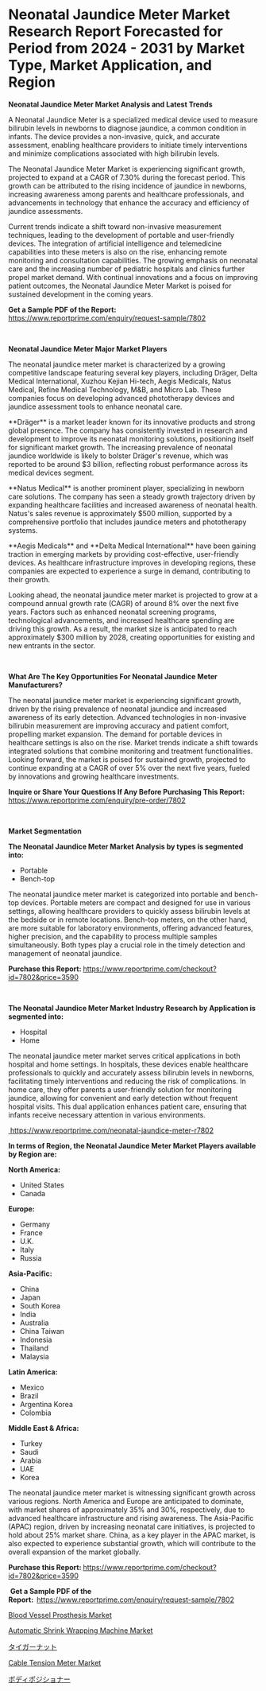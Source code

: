<p><h1>Neonatal Jaundice Meter Market Research Report Forecasted for Period from 2024 -  2031 by Market Type, Market Application, and Region</h1></p><p><strong>Neonatal Jaundice Meter Market Analysis and Latest Trends</strong></p>
<p><p>A Neonatal Jaundice Meter is a specialized medical device used to measure bilirubin levels in newborns to diagnose jaundice, a common condition in infants. The device provides a non-invasive, quick, and accurate assessment, enabling healthcare providers to initiate timely interventions and minimize complications associated with high bilirubin levels.</p><p>The Neonatal Jaundice Meter Market is experiencing significant growth, projected to expand at a CAGR of 7.30% during the forecast period. This growth can be attributed to the rising incidence of jaundice in newborns, increasing awareness among parents and healthcare professionals, and advancements in technology that enhance the accuracy and efficiency of jaundice assessments. </p><p>Current trends indicate a shift toward non-invasive measurement techniques, leading to the development of portable and user-friendly devices. The integration of artificial intelligence and telemedicine capabilities into these meters is also on the rise, enhancing remote monitoring and consultation capabilities. The growing emphasis on neonatal care and the increasing number of pediatric hospitals and clinics further propel market demand. With continual innovations and a focus on improving patient outcomes, the Neonatal Jaundice Meter Market is poised for sustained development in the coming years.</p></p>
<p><strong>Get a Sample PDF of the Report:&nbsp;</strong> <a href="https://www.reportprime.com/enquiry/request-sample/7802">https://www.reportprime.com/enquiry/request-sample/7802</a></p>
<p>&nbsp;</p>
<p><strong>Neonatal Jaundice Meter Major Market Players</strong></p>
<p><p>The neonatal jaundice meter market is characterized by a growing competitive landscape featuring several key players, including Dräger, Delta Medical International, Xuzhou Kejian Hi-tech, Aegis Medicals, Natus Medical, Refine Medical Technology, M&B, and Micro Lab. These companies focus on developing advanced phototherapy devices and jaundice assessment tools to enhance neonatal care.</p><p>**Dräger** is a market leader known for its innovative products and strong global presence. The company has consistently invested in research and development to improve its neonatal monitoring solutions, positioning itself for significant market growth. The increasing prevalence of neonatal jaundice worldwide is likely to bolster Dräger's revenue, which was reported to be around $3 billion, reflecting robust performance across its medical devices segment.</p><p>**Natus Medical** is another prominent player, specializing in newborn care solutions. The company has seen a steady growth trajectory driven by expanding healthcare facilities and increased awareness of neonatal health. Natus's sales revenue is approximately $500 million, supported by a comprehensive portfolio that includes jaundice meters and phototherapy systems.</p><p>**Aegis Medicals** and **Delta Medical International** have been gaining traction in emerging markets by providing cost-effective, user-friendly devices. As healthcare infrastructure improves in developing regions, these companies are expected to experience a surge in demand, contributing to their growth.</p><p>Looking ahead, the neonatal jaundice meter market is projected to grow at a compound annual growth rate (CAGR) of around 8% over the next five years. Factors such as enhanced neonatal screening programs, technological advancements, and increased healthcare spending are driving this growth. As a result, the market size is anticipated to reach approximately $300 million by 2028, creating opportunities for existing and new entrants in the sector.</p></p>
<p>&nbsp;</p>
<p><strong>What Are The Key Opportunities For Neonatal Jaundice Meter Manufacturers?</strong></p>
<p><p>The neonatal jaundice meter market is experiencing significant growth, driven by the rising prevalence of neonatal jaundice and increased awareness of its early detection. Advanced technologies in non-invasive bilirubin measurement are improving accuracy and patient comfort, propelling market expansion. The demand for portable devices in healthcare settings is also on the rise. Market trends indicate a shift towards integrated solutions that combine monitoring and treatment functionalities. Looking forward, the market is poised for sustained growth, projected to continue expanding at a CAGR of over 5% over the next five years, fueled by innovations and growing healthcare investments.</p></p>
<p><strong>Inquire or Share Your Questions If Any Before Purchasing This Report:</strong> <a href="https://www.reportprime.com/enquiry/pre-order/7802">https://www.reportprime.com/enquiry/pre-order/7802</a></p>
<p>&nbsp;</p>
<p><strong>Market Segmentation</strong></p>
<p><strong>The Neonatal Jaundice Meter Market Analysis by types is segmented into:</strong></p>
<p><ul><li>Portable</li><li>Bench-top</li></ul></p>
<p><p>The neonatal jaundice meter market is categorized into portable and bench-top devices. Portable meters are compact and designed for use in various settings, allowing healthcare providers to quickly assess bilirubin levels at the bedside or in remote locations. Bench-top meters, on the other hand, are more suitable for laboratory environments, offering advanced features, higher precision, and the capability to process multiple samples simultaneously. Both types play a crucial role in the timely detection and management of neonatal jaundice.</p></p>
<p><strong>Purchase this Report:&nbsp;</strong><a href="https://www.reportprime.com/checkout?id=7802&price=3590">https://www.reportprime.com/checkout?id=7802&price=3590</a></p>
<p>&nbsp;</p>
<p><strong>The Neonatal Jaundice Meter Market Industry Research by Application is segmented into:</strong></p>
<p><ul><li>Hospital</li><li>Home</li></ul></p>
<p><p>The neonatal jaundice meter market serves critical applications in both hospital and home settings. In hospitals, these devices enable healthcare professionals to quickly and accurately assess bilirubin levels in newborns, facilitating timely interventions and reducing the risk of complications. In home care, they offer parents a user-friendly solution for monitoring jaundice, allowing for convenient and early detection without frequent hospital visits. This dual application enhances patient care, ensuring that infants receive necessary attention in various environments.</p></p>
<p><a href="https://www.reportprime.com/neonatal-jaundice-meter-r7802">&nbsp;https://www.reportprime.com/neonatal-jaundice-meter-r7802</a></p>
<p><strong>In terms of Region, the Neonatal Jaundice Meter Market Players available by Region are:</strong></p>
<p>
    <p> <strong> North America: </strong>
        <ul>
            <li>United States</li>
            <li>Canada</li>
        </ul>
        </p> 
    <p> <strong> Europe: </strong>
        <ul>
            <li>Germany</li>
            <li>France</li>
            <li>U.K.</li>
            <li>Italy</li>
            <li>Russia</li>
        </ul>
        </p> 
    <p> <strong> Asia-Pacific: </strong>
        <ul>
            <li>China</li>
            <li>Japan</li>
            <li>South Korea</li>
            <li>India</li>
            <li>Australia</li>
            <li>China Taiwan</li>
            <li>Indonesia</li>
            <li>Thailand</li>
            <li>Malaysia</li>
        </ul>
        </p> 
    <p> <strong> Latin America: </strong>
        <ul>
            <li>Mexico</li>
            <li>Brazil</li>
            <li>Argentina Korea</li>
            <li>Colombia</li>
        </ul>
        </p> 
    <p> <strong> Middle East & Africa: </strong>
        <ul>
            <li>Turkey</li>
            <li>Saudi</li>
            <li>Arabia</li>
            <li>UAE</li>
            <li>Korea</li>
        </ul>
    </p>
    </p>
<p><p>The neonatal jaundice meter market is witnessing significant growth across various regions. North America and Europe are anticipated to dominate, with market shares of approximately 35% and 30%, respectively, due to advanced healthcare infrastructure and rising awareness. The Asia-Pacific (APAC) region, driven by increasing neonatal care initiatives, is projected to hold about 25% market share. China, as a key player in the APAC market, is also expected to experience substantial growth, which will contribute to the overall expansion of the market globally.</p></p>
<p><strong>Purchase this Report: </strong><a href="https://www.reportprime.com/checkout?id=7802&price=3590">https://www.reportprime.com/checkout?id=7802&price=3590</a></p>
<p>&nbsp;<strong>Get a Sample PDF of the Report:&nbsp;&nbsp;</strong><a href="https://www.reportprime.com/enquiry/request-sample/7802">https://www.reportprime.com/enquiry/request-sample/7802</a></p>
<p><strong></strong></p>
<p><p><a href="https://github.com/luckyshygirl/Market-Research-Report-List-6/blob/main/blood-vessel-prosthesis-market.md">Blood Vessel Prosthesis Market</a></p><p><a href="https://issuu.com/reportprime-2/docs/automatic-shrink-wrapping-machine-m_c8aaa7dcb176fb">Automatic Shrink Wrapping Machine Market</a></p><p><a href="https://medium.com/@mares423/tiger-nut-market-%E3%81%AF-%E3%82%B3%E3%82%B9%E3%83%88%E7%AE%A1%E7%90%86%E3%81%A8%E5%8A%B9%E7%8E%87%E5%90%91%E4%B8%8A%E3%82%92%E5%84%AA%E5%85%88%E3%81%97%E3%81%BE%E3%81%99-%E3%81%95%E3%82%89%E3%81%AB-%E5%A0%B1%E5%91%8A%E6%9B%B8%E3%81%AF%E5%B8%82%E5%A0%B4%E3%81%AE%E9%9C%80%E8%A6%81%E9%9D%A2%E3%81%A8%E4%BE%9B%E7%B5%A6%E9%9D%A2%E3%81%AE%E4%B8%A1%E6%96%B9%E3%82%92%E3%82%AB%E3%83%90%E3%83%BC%E3%81%97%E3%81%A6%E3%81%84%E3%81%BE%E3%81%99-tiger-nut-%E5%B8%82%E5%A0%B4%E3%81%AF-2024-%E3%81%8B%E3%82%89-5-6-8f152f6eaead">タイガーナット</a></p><p><a href="https://issuu.com/reportprime-2/docs/cable-tension-meter-market-size-203_f1d0182aa93fc3">Cable Tension Meter Market</a></p><p><a href="https://medium.com/@randallrunte2023/body-positioner-market-%E3%81%AF-%E3%82%B3%E3%82%B9%E3%83%88%E7%AE%A1%E7%90%86%E3%81%A8%E5%8A%B9%E7%8E%87%E5%90%91%E4%B8%8A%E3%82%92%E5%84%AA%E5%85%88%E3%81%97%E3%81%BE%E3%81%99-%E3%81%95%E3%82%89%E3%81%AB-%E5%A0%B1%E5%91%8A%E6%9B%B8%E3%81%AF%E5%B8%82%E5%A0%B4%E3%81%AE%E9%9C%80%E8%A6%81%E9%9D%A2%E3%81%A8%E4%BE%9B%E7%B5%A6%E9%9D%A2%E3%81%AE%E4%B8%A1%E6%96%B9%E3%82%92%E3%82%AB%E3%83%90%E3%83%BC%E3%81%97%E3%81%A6%E3%81%84%E3%81%BE%E3%81%99-body-positioner-%E5%B8%82%E5%A0%B4%E3%81%AF-639a1f5c4be0">ボディポジショナー</a></p></p>